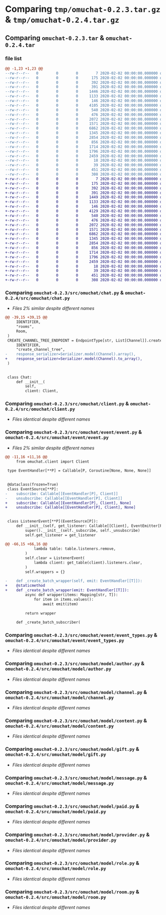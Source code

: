 # Comparing `tmp/omuchat-0.2.3.tar.gz` & `tmp/omuchat-0.2.4.tar.gz`

## Comparing `omuchat-0.2.3.tar` & `omuchat-0.2.4.tar`

### file list

```diff
@@ -1,23 +1,23 @@
--rw-r--r--   0        0        0        7 2020-02-02 00:00:00.000000 omuchat-0.2.3/.python-version
--rw-r--r--   0        0        0      175 2020-02-02 00:00:00.000000 omuchat-0.2.3/.vscode/settings.json
--rw-r--r--   0        0        0      392 2020-02-02 00:00:00.000000 omuchat-0.2.3/example/chatlogger.py
--rw-r--r--   0        0        0      391 2020-02-02 00:00:00.000000 omuchat-0.2.3/src/omuchat/__init__.py
--rw-r--r--   0        0        0     1446 2020-02-02 00:00:00.000000 omuchat-0.2.3/src/omuchat/chat.py
--rw-r--r--   0        0        0     1133 2020-02-02 00:00:00.000000 omuchat-0.2.3/src/omuchat/client.py
--rw-r--r--   0        0        0      146 2020-02-02 00:00:00.000000 omuchat-0.2.3/src/omuchat/event/__init__.py
--rw-r--r--   0        0        0     4105 2020-02-02 00:00:00.000000 omuchat-0.2.3/src/omuchat/event/event.py
--rw-r--r--   0        0        0      540 2020-02-02 00:00:00.000000 omuchat-0.2.3/src/omuchat/event/event_types.py
--rw-r--r--   0        0        0      476 2020-02-02 00:00:00.000000 omuchat-0.2.3/src/omuchat/model/__init__.py
--rw-r--r--   0        0        0     2072 2020-02-02 00:00:00.000000 omuchat-0.2.3/src/omuchat/model/author.py
--rw-r--r--   0        0        0     1571 2020-02-02 00:00:00.000000 omuchat-0.2.3/src/omuchat/model/channel.py
--rw-r--r--   0        0        0     6862 2020-02-02 00:00:00.000000 omuchat-0.2.3/src/omuchat/model/content.py
--rw-r--r--   0        0        0     1345 2020-02-02 00:00:00.000000 omuchat-0.2.3/src/omuchat/model/gift.py
--rw-r--r--   0        0        0     2854 2020-02-02 00:00:00.000000 omuchat-0.2.3/src/omuchat/model/message.py
--rw-r--r--   0        0        0      856 2020-02-02 00:00:00.000000 omuchat-0.2.3/src/omuchat/model/paid.py
--rw-r--r--   0        0        0     1714 2020-02-02 00:00:00.000000 omuchat-0.2.3/src/omuchat/model/provider.py
--rw-r--r--   0        0        0     1796 2020-02-02 00:00:00.000000 omuchat-0.2.3/src/omuchat/model/role.py
--rw-r--r--   0        0        0     2459 2020-02-02 00:00:00.000000 omuchat-0.2.3/src/omuchat/model/room.py
--rw-r--r--   0        0        0       18 2020-02-02 00:00:00.000000 omuchat-0.2.3/.gitignore
--rw-r--r--   0        0        0       39 2020-02-02 00:00:00.000000 omuchat-0.2.3/README.md
--rw-r--r--   0        0        0      451 2020-02-02 00:00:00.000000 omuchat-0.2.3/pyproject.toml
--rw-r--r--   0        0        0      308 2020-02-02 00:00:00.000000 omuchat-0.2.3/PKG-INFO
+-rw-r--r--   0        0        0        7 2020-02-02 00:00:00.000000 omuchat-0.2.4/.python-version
+-rw-r--r--   0        0        0      175 2020-02-02 00:00:00.000000 omuchat-0.2.4/.vscode/settings.json
+-rw-r--r--   0        0        0      392 2020-02-02 00:00:00.000000 omuchat-0.2.4/example/chatlogger.py
+-rw-r--r--   0        0        0      391 2020-02-02 00:00:00.000000 omuchat-0.2.4/src/omuchat/__init__.py
+-rw-r--r--   0        0        0     1449 2020-02-02 00:00:00.000000 omuchat-0.2.4/src/omuchat/chat.py
+-rw-r--r--   0        0        0     1133 2020-02-02 00:00:00.000000 omuchat-0.2.4/src/omuchat/client.py
+-rw-r--r--   0        0        0      146 2020-02-02 00:00:00.000000 omuchat-0.2.4/src/omuchat/event/__init__.py
+-rw-r--r--   0        0        0     4129 2020-02-02 00:00:00.000000 omuchat-0.2.4/src/omuchat/event/event.py
+-rw-r--r--   0        0        0      540 2020-02-02 00:00:00.000000 omuchat-0.2.4/src/omuchat/event/event_types.py
+-rw-r--r--   0        0        0      476 2020-02-02 00:00:00.000000 omuchat-0.2.4/src/omuchat/model/__init__.py
+-rw-r--r--   0        0        0     2072 2020-02-02 00:00:00.000000 omuchat-0.2.4/src/omuchat/model/author.py
+-rw-r--r--   0        0        0     1571 2020-02-02 00:00:00.000000 omuchat-0.2.4/src/omuchat/model/channel.py
+-rw-r--r--   0        0        0     6862 2020-02-02 00:00:00.000000 omuchat-0.2.4/src/omuchat/model/content.py
+-rw-r--r--   0        0        0     1345 2020-02-02 00:00:00.000000 omuchat-0.2.4/src/omuchat/model/gift.py
+-rw-r--r--   0        0        0     2854 2020-02-02 00:00:00.000000 omuchat-0.2.4/src/omuchat/model/message.py
+-rw-r--r--   0        0        0      856 2020-02-02 00:00:00.000000 omuchat-0.2.4/src/omuchat/model/paid.py
+-rw-r--r--   0        0        0     1714 2020-02-02 00:00:00.000000 omuchat-0.2.4/src/omuchat/model/provider.py
+-rw-r--r--   0        0        0     1796 2020-02-02 00:00:00.000000 omuchat-0.2.4/src/omuchat/model/role.py
+-rw-r--r--   0        0        0     2459 2020-02-02 00:00:00.000000 omuchat-0.2.4/src/omuchat/model/room.py
+-rw-r--r--   0        0        0       18 2020-02-02 00:00:00.000000 omuchat-0.2.4/.gitignore
+-rw-r--r--   0        0        0       39 2020-02-02 00:00:00.000000 omuchat-0.2.4/README.md
+-rw-r--r--   0        0        0      451 2020-02-02 00:00:00.000000 omuchat-0.2.4/pyproject.toml
+-rw-r--r--   0        0        0      308 2020-02-02 00:00:00.000000 omuchat-0.2.4/PKG-INFO
```

### Comparing `omuchat-0.2.3/src/omuchat/chat.py` & `omuchat-0.2.4/src/omuchat/chat.py`

 * *Files 2% similar despite different names*

```diff
@@ -39,15 +39,15 @@
     IDENTIFIER,
     "rooms",
     Room,
 )
 CREATE_CHANNEL_TREE_ENDPOINT = EndpointType[str, List[Channel]].create_json(
     IDENTIFIER,
     "create_channel_tree",
-    response_serializer=Serializer.model(Channel).array(),
+    response_serializer=Serializer.model(Channel).to_array(),
 )
 
 
 class Chat:
     def __init__(
         self,
         client: Client,
```

### Comparing `omuchat-0.2.3/src/omuchat/client.py` & `omuchat-0.2.4/src/omuchat/client.py`

 * *Files identical despite different names*

### Comparing `omuchat-0.2.3/src/omuchat/event/event.py` & `omuchat-0.2.4/src/omuchat/event/event.py`

 * *Files 2% similar despite different names*

```diff
@@ -11,16 +11,16 @@
     from omuchat.client import Client
 
 type EventHandler[**P] = Callable[P, Coroutine[None, None, None]]
 
 
 @dataclass(frozen=True)
 class EventSource[**P]:
-    subscribe: Callable[[EventHandler[P], Client]]
-    unsubscribe: Callable[[EventHandler[P], Client]]
+    subscribe: Callable[[EventHandler[P], Client], None]
+    unsubscribe: Callable[[EventHandler[P], Client], None]
 
 
 class ListenerEvent[**P](EventSource[P]):
     def __init__(self, get_listener: Callable[[Client], EventEmitter[P]]):
         super().__init__(self._subscribe, self._unsubscribe)
         self.get_listener = get_listener
 
@@ -66,15 +66,16 @@
             lambda table: table.listeners.remove,
         )
         self.clear = ListenerEvent(
             lambda client: get_table(client).listeners.clear,
         )
         self.wrappers = {}
 
-    def _create_batch_wrapper(self, emit: EventHandler[[T]]):
+    @staticmethod
+    def _create_batch_wrapper(emit: EventHandler[[T]]):
         async def wrapper(items: Mapping[str, T]):
             for item in items.values():
                 await emit(item)
 
         return wrapper
 
     def _create_batch_subscriber(
```

### Comparing `omuchat-0.2.3/src/omuchat/event/event_types.py` & `omuchat-0.2.4/src/omuchat/event/event_types.py`

 * *Files identical despite different names*

### Comparing `omuchat-0.2.3/src/omuchat/model/author.py` & `omuchat-0.2.4/src/omuchat/model/author.py`

 * *Files identical despite different names*

### Comparing `omuchat-0.2.3/src/omuchat/model/channel.py` & `omuchat-0.2.4/src/omuchat/model/channel.py`

 * *Files identical despite different names*

### Comparing `omuchat-0.2.3/src/omuchat/model/content.py` & `omuchat-0.2.4/src/omuchat/model/content.py`

 * *Files identical despite different names*

### Comparing `omuchat-0.2.3/src/omuchat/model/gift.py` & `omuchat-0.2.4/src/omuchat/model/gift.py`

 * *Files identical despite different names*

### Comparing `omuchat-0.2.3/src/omuchat/model/message.py` & `omuchat-0.2.4/src/omuchat/model/message.py`

 * *Files identical despite different names*

### Comparing `omuchat-0.2.3/src/omuchat/model/paid.py` & `omuchat-0.2.4/src/omuchat/model/paid.py`

 * *Files identical despite different names*

### Comparing `omuchat-0.2.3/src/omuchat/model/provider.py` & `omuchat-0.2.4/src/omuchat/model/provider.py`

 * *Files identical despite different names*

### Comparing `omuchat-0.2.3/src/omuchat/model/role.py` & `omuchat-0.2.4/src/omuchat/model/role.py`

 * *Files identical despite different names*

### Comparing `omuchat-0.2.3/src/omuchat/model/room.py` & `omuchat-0.2.4/src/omuchat/model/room.py`

 * *Files identical despite different names*

